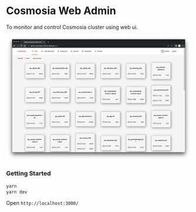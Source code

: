 # Cosmosia Web Admin
To monitor and control Cosmosia cluster using web ui.

![web-admin.png](../../docs/web-admin.png)


### Getting Started

```
yarn
yarn dev
```

Open `http://localhost:3000/`
